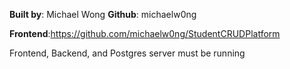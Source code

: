 **Built by**: Michael Wong **Github**: michaelw0ng

**Frontend**:https://github.com/michaelw0ng/StudentCRUDPlatform

Frontend, Backend, and Postgres server must be running
